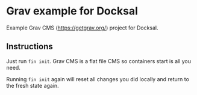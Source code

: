 # Grav example for Docksal

Example Grav CMS (https://getgrav.org/) project for Docksal.

## Instructions

Just run `fin init`. Grav CMS is a flat file CMS so containers start is all you need.

Running `fin init` again will reset all changes you did locally and return to the fresh state again.
